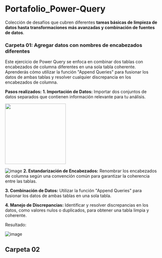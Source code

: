 # Portafolio_Power-Query
Colección de desafíos que cubren diferentes **tareas básicas de limpieza de datos hasta transformaciones más avanzadas y combinación de fuentes de datos**.

### Carpeta 01: Agregar datos con nombres de encabezados diferentes
Este ejercicio de Power Query se enfoca en combinar dos tablas con encabezados de columna diferentes en una sola tabla coherente.
Aprenderás cómo utilizar la función "Append Queries" para fusionar los datos de ambas tablas y resolver cualquier discrepancia en los encabezados de columna.

**Pasos realizados:** 
**1. Importación de Datos:** Importar dos conjuntos de datos separados que contienen información relevante para tu análisis.

<img src="![image](https://github.com/Maria1899/Portafolio_Power-Query/assets/103380005/158c2b1d-21c6-48aa-b761-0b30ab1a3003) " width="200">


![image](https://github.com/Maria1899/Portafolio_Power-Query/assets/103380005/875b1f1a-d62a-43c5-bb65-58adfab6e4ad)
**2. Estandarización de Encabezados:** Renombrar los encabezados de columna según una convención común para garantizar la coherencia entre las tablas.

**3. Combinación de Datos:** Utilizar la función "Append Queries" para fusionar los datos de ambas tablas en una sola tabla.

**4. Manejo de Discrepancias:** Identificar y resolver discrepancias en los datos, como valores nulos o duplicados, para obtener una tabla limpia y coherente.

Resultado: 

![image](https://github.com/Maria1899/Portafolio_Power-Query/assets/103380005/2118113d-77fe-43a6-8c8f-bc05bb29c574)



## Carpeta 02

